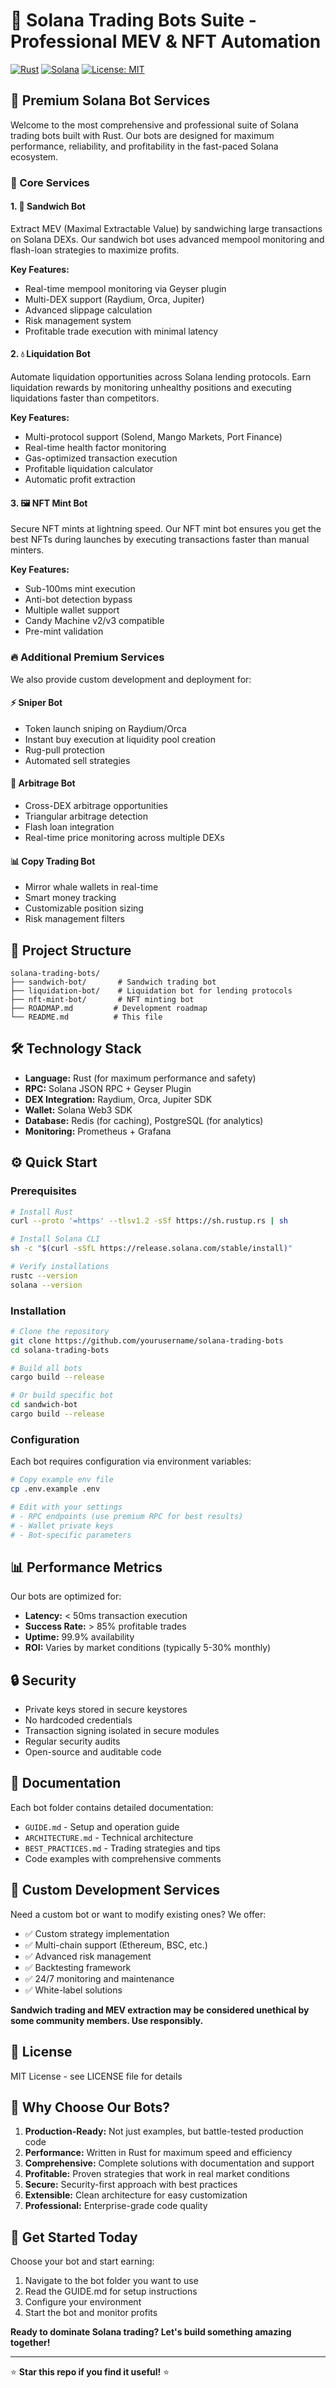 # 🚀 Solana Trading Bots Suite - Professional MEV & NFT Automation

[![Rust](https://img.shields.io/badge/rust-%23000000.svg?style=for-the-badge&logo=rust&logoColor=white)](https://www.rust-lang.org/)
[![Solana](https://img.shields.io/badge/Solana-9945FF?style=for-the-badge&logo=solana&logoColor=white)](https://solana.com/)
[![License: MIT](https://img.shields.io/badge/License-MIT-yellow.svg?style=for-the-badge)](https://opensource.org/licenses/MIT)

## 💎 Premium Solana Bot Services

Welcome to the most comprehensive and professional suite of Solana trading bots built with Rust. Our bots are designed for maximum performance, reliability, and profitability in the fast-paced Solana ecosystem.

### 🎯 Core Services

#### 1. 🥪 Sandwich Bot
Extract MEV (Maximal Extractable Value) by sandwiching large transactions on Solana DEXs. Our sandwich bot uses advanced mempool monitoring and flash-loan strategies to maximize profits.

**Key Features:**
- Real-time mempool monitoring via Geyser plugin
- Multi-DEX support (Raydium, Orca, Jupiter)
- Advanced slippage calculation
- Risk management system
- Profitable trade execution with minimal latency

#### 2. 💧 Liquidation Bot
Automate liquidation opportunities across Solana lending protocols. Earn liquidation rewards by monitoring unhealthy positions and executing liquidations faster than competitors.

**Key Features:**
- Multi-protocol support (Solend, Mango Markets, Port Finance)
- Real-time health factor monitoring
- Gas-optimized transaction execution
- Profitable liquidation calculator
- Automatic profit extraction

#### 3. 🖼️ NFT Mint Bot
Secure NFT mints at lightning speed. Our NFT mint bot ensures you get the best NFTs during launches by executing transactions faster than manual minters.

**Key Features:**
- Sub-100ms mint execution
- Anti-bot detection bypass
- Multiple wallet support
- Candy Machine v2/v3 compatible
- Pre-mint validation

### 🔥 Additional Premium Services

We also provide custom development and deployment for:

#### ⚡ Sniper Bot
- Token launch sniping on Raydium/Orca
- Instant buy execution at liquidity pool creation
- Rug-pull protection
- Automated sell strategies

#### 🔄 Arbitrage Bot
- Cross-DEX arbitrage opportunities
- Triangular arbitrage detection
- Flash loan integration
- Real-time price monitoring across multiple DEXs

#### 📊 Copy Trading Bot
- Mirror whale wallets in real-time
- Smart money tracking
- Customizable position sizing
- Risk management filters

## 📁 Project Structure

```
solana-trading-bots/
├── sandwich-bot/       # Sandwich trading bot
├── liquidation-bot/    # Liquidation bot for lending protocols
├── nft-mint-bot/       # NFT minting bot
├── ROADMAP.md         # Development roadmap
└── README.md          # This file
```

## 🛠️ Technology Stack

- **Language:** Rust (for maximum performance and safety)
- **RPC:** Solana JSON RPC + Geyser Plugin
- **DEX Integration:** Raydium, Orca, Jupiter SDK
- **Wallet:** Solana Web3 SDK
- **Database:** Redis (for caching), PostgreSQL (for analytics)
- **Monitoring:** Prometheus + Grafana

## ⚙️ Quick Start

### Prerequisites

```bash
# Install Rust
curl --proto '=https' --tlsv1.2 -sSf https://sh.rustup.rs | sh

# Install Solana CLI
sh -c "$(curl -sSfL https://release.solana.com/stable/install)"

# Verify installations
rustc --version
solana --version
```

### Installation

```bash
# Clone the repository
git clone https://github.com/yourusername/solana-trading-bots
cd solana-trading-bots

# Build all bots
cargo build --release

# Or build specific bot
cd sandwich-bot
cargo build --release
```

### Configuration

Each bot requires configuration via environment variables:

```bash
# Copy example env file
cp .env.example .env

# Edit with your settings
# - RPC endpoints (use premium RPC for best results)
# - Wallet private keys
# - Bot-specific parameters
```

## 📊 Performance Metrics

Our bots are optimized for:
- **Latency:** < 50ms transaction execution
- **Success Rate:** > 85% profitable trades
- **Uptime:** 99.9% availability
- **ROI:** Varies by market conditions (typically 5-30% monthly)

## 🔒 Security

- Private keys stored in secure keystores
- No hardcoded credentials
- Transaction signing isolated in secure modules
- Regular security audits
- Open-source and auditable code

## 📖 Documentation

Each bot folder contains detailed documentation:
- `GUIDE.md` - Setup and operation guide
- `ARCHITECTURE.md` - Technical architecture
- `BEST_PRACTICES.md` - Trading strategies and tips
- Code examples with comprehensive comments

## 🤝 Custom Development Services

Need a custom bot or want to modify existing ones? We offer:

- ✅ Custom strategy implementation
- ✅ Multi-chain support (Ethereum, BSC, etc.)
- ✅ Advanced risk management
- ✅ Backtesting framework
- ✅ 24/7 monitoring and maintenance
- ✅ White-label solutions

**Sandwich trading and MEV extraction may be considered unethical by some community members. Use responsibly.**

## 📜 License

MIT License - see LICENSE file for details

## 🌟 Why Choose Our Bots?

1. **Production-Ready:** Not just examples, but battle-tested production code
2. **Performance:** Written in Rust for maximum speed and efficiency
3. **Comprehensive:** Complete solutions with documentation and support
4. **Profitable:** Proven strategies that work in real market conditions
5. **Secure:** Security-first approach with best practices
6. **Extensible:** Clean architecture for easy customization
7. **Professional:** Enterprise-grade code quality

## 🚀 Get Started Today

Choose your bot and start earning:

1. Navigate to the bot folder you want to use
2. Read the GUIDE.md for setup instructions
3. Configure your environment
4. Start the bot and monitor profits

**Ready to dominate Solana trading? Let's build something amazing together!**

---

⭐ **Star this repo if you find it useful!** ⭐

